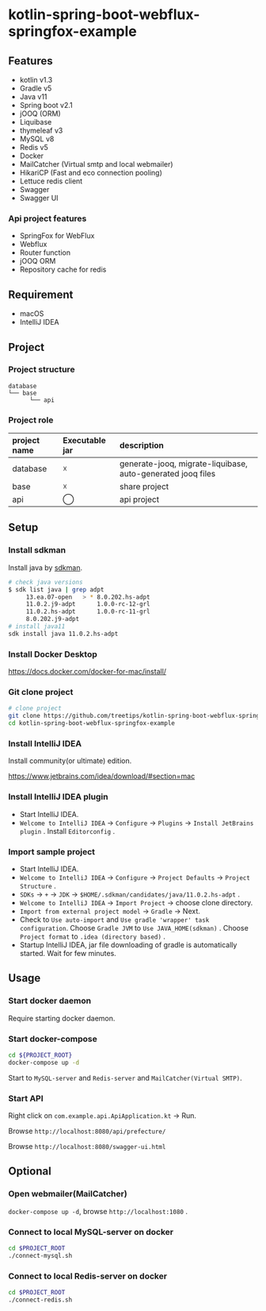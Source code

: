 # kotlin-spring-boot-webflux-springfox-example

## Features

* kotlin v1.3
* Gradle v5
* Java v11
* Spring boot v2.1
* jOOQ (ORM)
* Liquibase
* thymeleaf v3
* MySQL v8
* Redis v5
* Docker
* MailCatcher (Virtual smtp and local webmailer)
* HikariCP (Fast and eco connection pooling)
* Lettuce redis client
* Swagger
* Swagger UI

### Api project features

* SpringFox for WebFlux
* Webflux
* Router function
* jOOQ ORM
* Repository cache for redis

## Requirement

* macOS
* IntelliJ IDEA

## Project

### Project structure

```
database
└── base
      └── api
```

### Project role

| project name | Executable jar | description |
|:----|:---|:---|
|database|☓|generate-jooq, migrate-liquibase, auto-generated jooq files|
|base|☓|share project|
|api|◯|api project|

## Setup

### Install sdkman

Install java by [sdkman](https://sdkman.io/install).

```bash
# check java versions
$ sdk list java | grep adpt
     13.ea.07-open   > * 8.0.202.hs-adpt
     11.0.2.j9-adpt      1.0.0-rc-12-grl
     11.0.2.hs-adpt      1.0.0-rc-11-grl
     8.0.202.j9-adpt
# install java11
sdk install java 11.0.2.hs-adpt
```

### Install Docker Desktop

https://docs.docker.com/docker-for-mac/install/

### Git clone project

```bash
# clone project
git clone https://github.com/treetips/kotlin-spring-boot-webflux-springfox-example.git
cd kotlin-spring-boot-webflux-springfox-example
```

### Install IntelliJ IDEA

Install community(or ultimate) edition.

https://www.jetbrains.com/idea/download/#section=mac

### Install IntelliJ IDEA plugin

* Start IntelliJ IDEA.
* `Welcome to IntelliJ IDEA` → `Configure` → `Plugins` → `Install JetBrains plugin` . Install `Editorconfig` .

### Import sample project

* Start IntelliJ IDEA.
* `Welcome to IntelliJ IDEA` → `Configure` → `Project Defaults` → `Project Structure` .
* `SDKs` → `+` → `JDK` -> `$HOME/.sdkman/candidates/java/11.0.2.hs-adpt` .
* `Welcome to IntelliJ IDEA` -> `Import Project` -> choose clone directory.
* `Import from external project model` → `Gradle` -> Next.
* Check to `Use auto-import` and `Use gradle 'wrapper' task configuration`. Choose `Gradle JVM` to `Use JAVA_HOME(sdkman)` . Choose `Project format` to `.idea (directory based)` .
* Startup IntelliJ IDEA, jar file downloading of gradle is automatically started. Wait for few minutes.

## Usage

### Start docker daemon

Require starting docker daemon.

### Start docker-compose

```bash
cd ${PROJECT_ROOT}
docker-compose up -d
```

Start to `MySQL-server` and `Redis-server` and `MailCatcher(Virtual SMTP)`.

### Start API

Right click on `com.example.api.ApiApplication.kt` -> Run.

Browse `http://localhost:8080/api/prefecture/`

Browse `http://localhost:8080/swagger-ui.html`

## Optional

### Open webmailer(MailCatcher)

`docker-compose up -d`, browse `http://localhost:1080` .

### Connect to local MySQL-server on docker

```bash
cd $PROJECT_ROOT
./connect-mysql.sh
```

### Connect to local Redis-server on docker

```bash
cd $PROJECT_ROOT
./connect-redis.sh
```
